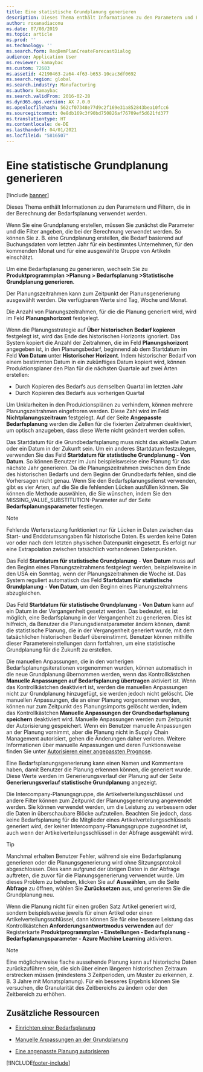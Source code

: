 ```yaml
---
title: Eine statistische Grundplanung generieren
description: Dieses Thema enthält Informationen zu den Parametern und Filtern, die in der Berechnung der Bedarfsplanung verwendet werden.
author: roxanadiaconu
ms.date: 07/08/2019
ms.topic: article
ms.prod: ''
ms.technology: ''
ms.search.form: ReqDemPlanCreateForecastDialog
audience: Application User
ms.reviewer: kamaybac
ms.custom: 72683
ms.assetid: 42190463-2a64-4f63-b653-10cac3df0692
ms.search.region: global
ms.search.industry: Manufacturing
ms.author: kamaybac
ms.search.validFrom: 2016-02-28
ms.dyn365.ops.version: AX 7.0.0
ms.openlocfilehash: 562cf07348e77d9c2f169e31a852843bea10fcc6
ms.sourcegitcommit: 0e8db169c3f90bd750826af76709ef5d621fd377
ms.translationtype: HT
ms.contentlocale: de-DE
ms.lasthandoff: 04/01/2021
ms.locfileid: "5816507"
---
```

# <a name="generate-a-statistical-baseline-forecast"></a>Eine statistische Grundplanung generieren

[!include [banner](../includes/banner.md)]

Dieses Thema enthält Informationen zu den Parametern und Filtern, die in der Berechnung der Bedarfsplanung verwendet werden. 

Wenn Sie eine Grundplanung erstellen, müssen Sie zunächst die Parameter und die Filter angeben, die bei der Berechnung verwendet werden. So können Sie z. B. eine Grundplanung erstellen, die Bedarf basierend auf Buchungsdaten vom letzten Jahr für ein bestimmtes Unternehmen, für den kommenden Monat und für eine ausgewählte Gruppe von Artikeln einschätzt. 

Um eine Bedarfsplanung zu generieren, wechseln Sie zu **Produktprogrammplan &gt;Planung &gt; Bedarfsplanung &gt;Statistische Grundplanung generieren**. 

Der Planungszeitrahmen kann zum Zeitpunkt der Planunsgenerierung ausgewählt werden. Die verfügbaren Werte sind Tag, Woche und Monat. 

Die Anzahl von Planungszeitrahmen, für die die Planung generiert wird, wird im Feld **Planungshorizont** festgelegt. 

Wenn die Planungsstrategie auf **Über historischen Bedarf kopieren** festgelegt ist, wird das Ende des historischen Horizonts ignoriert. Das System kopiert die Anzahl der Zeitrahmen, die im Feld **Planungshorizont** angegeben ist, in den Planungsbedarf, beginnend ab dem Startdatum im Feld **Von Datum** unter **Historischer Horizont**. Indem historischer Bedarf von einem bestimmten Datum in ein zukünftiges Datum kopiert wird, können Produktionsplaner den Plan für die nächsten Quartale auf zwei Arten erstellen:

-   Durch Kopieren des Bedarfs aus demselben Quartal im letzten Jahr
-   Durch Kopieren des Bedarfs aus vorherigen Quartal

Um Unklarheiten in den Produktionsplänen zu verhindern, können mehrere Planungszeitrahmen eingefroren werden. Diese Zahl wird im Feld **Nichtplanungszeitraum** festgelegt. Auf der Seite **Angepasste Bedarfsplanung** werden die Zellen für die fixierten Zeitrahmen deaktiviert, um optisch anzugeben, dass diese Werte nicht geändert werden sollen. 

Das Startdatum für die Grundbedarfsplanung muss nicht das aktuelle Datum oder ein Datum in der Zukunft sein. Um ein anderes Startdatum festzulegen, verwenden Sie das Feld **Startdatum für statistische Grundplanung - Von Datum**. So können Benutzer im Juni beispielswseise eine Planung für das nächste Jahr generieren. Da die Planungszeitrahmen zwischen dem Ende des historischen Bedarfs und dem Beginn der Grundbedarfs fehlen, sind die Vorhersagen nicht genau. Wenn Sie den Bedarfsplanungsdienst verwenden, gibt es vier Arten, auf die Sie die fehlenden Lücken ausfüllen können. Sie können die Methode auswählen, die Sie wünschen, indem Sie den MISSING\_VALUE\_SUBSTITUTION-Parameter auf der Seite **Bedarfsplanungsparameter** festlegen. 

> [!NOTE]
> Fehlende Wertersetzung funktioniert nur für Lücken in Daten zwischen das Start- und Enddatumsangaben für historische Daten. Es werden keine Daten vor oder nach dem letzten physischen Datenpunkt eingesetzt. Es erfolgt nur eine Extrapolation zwischen tatsächlich vorhandenen Datenpunkten. 

Das Feld **Startdatum für statistische Grundplanung** - **Von Datum** muss auf den Beginn eines Planungszeitrahmens festgelegt werden, beispielsweise in den USA ein Sonntag, wenn der Planungszeitrahmen die Woche ist. Das System reguliert automatisch das Feld **Startdatum für statistische Grundplanung** - **Von Datum**, um den Beginn eines Planungszeitrahmens abzugleichen. 

Das Feld **Startdatum für statistische Grundplanung** - **Von Datum** kann auf ein Datum in der Vergangenheit gesetzt werden. Das bedeutet, es ist möglich, eine Bedarfsplanung in der Vergangenheit zu generieren. Dies ist hilfreich, da Benutzer die Planungsdienstparameter ändern können, damit die statistische Planung, die in der Vergangenheit generiert wurde, mit dem tatsächlichen historischen Bedarf übereinstimmt. Benutzer können mithilfe dieser Parametereinstellungen dann fortfahren, um eine statistische Grundplanung für die Zukunft zu erstellen. 

Die manuellen Anpassungen, die in den vorherigen Bedarfsplanungsiterationen vorgenommen wurden, können automatisch in die neue Grundplanung übernommen werden, wenn das Kontrollkästchen **Manuelle Anpassungen auf Bedarfsplanung übertragen** aktiviert ist. Wenn das Kontrollkästchen deaktiviert ist, werden die manuellen Anpassungen nicht zur Grundplanung hinzugefügt, sie werden jedoch nicht gelöscht. Die manuellen Anpassungen, die an einer Planung vorgenommen werden, können nur zum Zeitpunkt des Planungsimports gelöscht werden, indem das Kontrollkästchen **Manuelle Anpassungen der Grundbedarfsplanung speichern** deaktiviert wird. Manuelle Anpassungen werden zum Zeitpunkt der Autorisierung gespeichert. Wenn ein Benutzer manuelle Anpassungen an der Planung vornimmt, aber die Planung nicht in Supply Chain Management autorisiert, gehen die Änderungen daher verloren. Weitere Informationen über manuelle Anpassungen und deren Funktionsweise finden Sie unter [Autorisieren einer angepassten Prognose](authorize-adjusted-forecast.md). 

Eine Bedarfsplanungsgenerierung kann einen Namen und Kommentare haben, damit Benutzer die Planung erkennen können, die generiert wurde. Diese Werte werden im Generierungsverlauf der Planung auf der Seite **Generierungsverlauf statistische Grundplanung** angezeigt. 

Die Intercompany-Planungsgruppe, die Artikelverteilungsschlüssel und andere Filter können zum Zeitpunkt der Planungsgenerierung angewendet werden. Sie können verwendet werden, um die Leistung zu verbessern oder die Daten in überschaubare Blöcke aufzuteilen. Beachten Sie jedoch, dass keine Bedarfsplanung für die Mitglieder eines Artikelverteilungsschlüssels generiert wird, der keiner Intercompany-Planungsgruppe zugeordnet ist, auch wenn der Artikelverteilungsschlüssel in der Abfrage ausgewählt wird. 

> [!TIP]
> Manchmal erhalten Benutzer Fehler, während sie eine Bedarfsplanung generieren oder die Planungsgenerierung wird ohne Sitzungsprotokoll abgeschlossen. Dies kann aufgrund der übrigen Daten in der Abfrage auftreten, die zuvor für die Planungsgenerierung verwendet wurde. Um dieses Problem zu beheben, klicken Sie auf **Auswählen**, um die Seite **Abfrage** zu öffnen, wählen Sie **Zurücksetzen** aus, und generieren Sie die Grundplanung neu. 

Wenn die Planung nicht für einen großen Satz Artikel generiert wird, sondern beispielsweise jeweils für einen Artikel oder einen Artikelverteilungsschlüssel, dann können Sie für eine bessere Leistung das Kontrollkästchen **Anforderungsantwortmodus verwenden** auf der Registerkarte **Produktprogrammplan - Einstellungen - Bedarfsplanung**  -  **Bedarfsplanungsparameter - Azure Machine Learning** aktivieren.

> [!NOTE]
> Eine möglicherweise flache aussehende Planung kann auf historische Daten zurückzuführen sein, die sich über einen längeren historischen Zeitraum erstrecken müssen (mindestens 3 Zeitperioden, um Muster zu erkennen, z. B. 3 Jahre mit Monatsplanung). Für ein besseres Ergebnis können Sie versuchen, die Granularität des Zeitbereichs zu ändern oder den Zeitbereich zu erhöhen.

<a name="additional-resources"></a>Zusätzliche Ressourcen
--------

- [Einrichten einer Bedarfsplanung](demand-forecasting-setup.md)

- [Manuelle Anpassungen an der Grundplanung](manual-adjustments-baseline-forecast.md)

- [Eine angepasste Planung autorisieren](authorize-adjusted-forecast.md)


[!INCLUDE[footer-include](../../includes/footer-banner.md)]